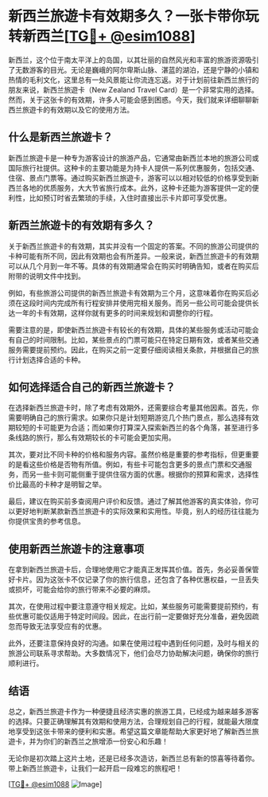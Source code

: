 # 新西兰旅遊卡有效期多久？一张卡带你玩转新西兰[[TG💪+ @esim1088](https://t.me/s/esim1088)]

新西兰，这个位于南太平洋上的岛国，以其壮丽的自然风光和丰富的旅游资源吸引了无数游客的目光。无论是巍峨的阿尔卑斯山脉、湛蓝的湖泊，还是宁静的小镇和热情的毛利文化，这里总有一处风景能让你流连忘返。对于计划前往新西兰旅行的朋友来说，新西兰旅遊卡（New Zealand Travel Card）是一个非常实用的选择。然而，关于这张卡的有效期，许多人可能会感到困惑。今天，我们就来详细聊聊新西兰旅遊卡的有效期以及它的使用方法。

## 什么是新西兰旅遊卡？

新西兰旅遊卡是一种专为游客设计的旅游产品，它通常由新西兰本地的旅游公司或国际旅行社提供。这种卡的主要功能是为持卡人提供一系列优惠服务，包括交通、住宿、景点门票等。通过购买新西兰旅遊卡，游客可以以相对较低的价格享受到新西兰各地的优质服务，大大节省旅行成本。此外，这种卡还能为游客提供一定的便利性，比如预订时省去繁琐的手续，入住时直接出示卡片即可享受优惠。

## 新西兰旅遊卡的有效期有多久？

关于新西兰旅遊卡的有效期，其实并没有一个固定的答案。不同的旅游公司提供的卡种可能有所不同，因此有效期也会有所差异。一般来说，新西兰旅遊卡的有效期可以从几个月到一年不等。具体的有效期通常会在购买时明确告知，或者在购买后附带的说明文件中找到。

例如，有些旅游公司提供的新西兰旅遊卡有效期为三个月，这意味着你在购买后必须在这段时间内完成所有行程安排并使用完相关服务。而另一些公司可能会提供长达一年的卡有效期，这样你就有更多的时间来规划和调整你的行程。

需要注意的是，即使新西兰旅遊卡有较长的有效期，具体的某些服务或活动可能会有自己的时间限制。比如，某些景点的门票可能只在特定日期有效，或者某些交通服务需要提前预约。因此，在购买之前一定要仔细阅读相关条款，并根据自己的旅行计划选择合适的卡种。

## 如何选择适合自己的新西兰旅遊卡？

在选择新西兰旅遊卡时，除了考虑有效期外，还需要综合考量其他因素。首先，你需要明确自己的旅行需求。如果你只是计划短期游览几个热门景点，那么选择有效期较短的卡可能更为合适；而如果你打算深入探索新西兰的各个角落，甚至进行多条线路的旅行，那么有效期较长的卡可能会更加实用。

其次，要对比不同卡种的价格和服务内容。虽然价格是重要的参考指标，但更重要的是看这些价格是否物有所值。例如，有些卡可能包含更多的景点门票和交通服务，而另一些卡则可能侧重于提供住宿方面的优惠。根据你的预算和需求，选择性价比最高的卡种才是明智之举。

最后，建议在购买前多查阅用户评价和反馈。通过了解其他游客的真实体验，你可以更好地判断某款新西兰旅遊卡的实际效果和实用性。毕竟，别人的经历往往能为你提供宝贵的参考信息。

## 使用新西兰旅遊卡的注意事项

在拿到新西兰旅遊卡后，合理地使用它才能真正发挥其价值。首先，务必妥善保管好卡片。因为这张卡不仅记录了你的旅行信息，还包含了各种优惠权益，一旦丢失或损坏，可能会给你的旅行带来不必要的麻烦。

其次，在使用过程中要注意遵守相关规定。比如，某些服务可能需要提前预约，有些优惠可能仅适用于特定时间段。因此，在出行前一定要做好充分准备，避免因疏忽而导致无法享受应有的优惠。

此外，还要注意保持良好的沟通。如果在使用过程中遇到任何问题，及时与相关的旅游公司联系寻求帮助。大多数情况下，他们会尽力协助解决问题，确保你的旅行顺利进行。

## 结语

总之，新西兰旅遊卡作为一种便捷且经济实惠的旅游工具，已经成为越来越多游客的选择。只要正确理解其有效期和使用方法，合理规划自己的行程，就能最大限度地享受到这张卡带来的便利和实惠。希望这篇文章能帮助大家更好地了解新西兰旅遊卡，并为你们的新西兰之旅增添一份安心和乐趣！

无论你是初次踏上这片土地，还是已经多次造访，新西兰总有新的惊喜等待着你。带上新西兰旅遊卡，让我们一起开启一段难忘的旅程吧！

[[TG💪+ @esim1088](https://t.me/s/esim1088) ![Image](https://i.postimg.cc/4NQfJmqS/Snipaste-2025-05-13-00-14-12.png)]